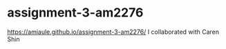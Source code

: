 # assignment-3-am2276
https://amiaule.github.io/assignment-3-am2276/
I collaborated with Caren Shin
